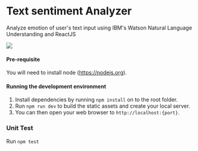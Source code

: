 # Text sentiment Analyzer
Analyze emotion of user's text input using IBM's Watson Natural Language Understanding and ReactJS

<img src="./public/app/images/demo.gif" />

#### Pre-requisite
You will need to install node (https://nodejs.org).

#### Running the development environment
1. Install dependencies by running `npm install` on to the root folder.
2. Run `npm run dev` to build the static assets and create your local server.
3. You can then open your web browser to `http://localhost:{port}`.

### Unit Test
Run `npm test`
